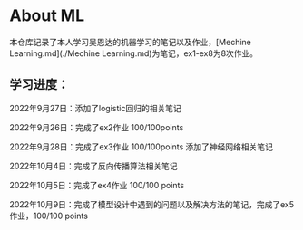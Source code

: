 # About ML

本仓库记录了本人学习吴恩达的机器学习的笔记以及作业，[Mechine Learning.md](./Mechine Learning.md)为笔记，ex1-ex8为8次作业。

## 学习进度：

2022年9月27日：添加了logistic回归的相关笔记

2022年9月26日：完成了ex2作业 100/100points

2022年9月28日：完成了ex3作业 100/100points 添加了神经网络相关笔记

2022年10月4日：完成了反向传播算法相关笔记

2022年10月5日：完成了ex4作业 100/100 points

2022年10月9日：完成了模型设计中遇到的问题以及解决方法的笔记，完成了ex5作业，100/100 points
